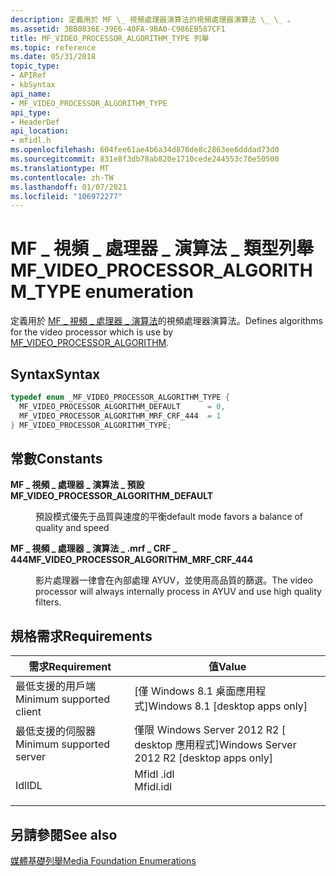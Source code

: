 ```yaml
---
description: 定義用於 MF \_ 視頻處理器演算法的視頻處理器演算法 \_ \_ 。
ms.assetid: 3BB0836E-39E6-40FA-9BA0-C986EB587CF1
title: MF_VIDEO_PROCESSOR_ALGORITHM_TYPE 列舉
ms.topic: reference
ms.date: 05/31/2018
topic_type:
- APIRef
- kbSyntax
api_name:
- MF_VIDEO_PROCESSOR_ALGORITHM_TYPE
api_type:
- HeaderDef
api_location:
- mfidl.h
ms.openlocfilehash: 604fee61ae4b6a34d876de8c2863ee6dddad73d0
ms.sourcegitcommit: 831e8f3db78ab820e1710cede244553c70e50500
ms.translationtype: MT
ms.contentlocale: zh-TW
ms.lasthandoff: 01/07/2021
ms.locfileid: "106972277"
---
```

# <a name="mf_video_processor_algorithm_type-enumeration"></a><span data-ttu-id="d67bb-103">MF \_ 視頻 \_ 處理器 \_ 演算法 \_ 類型列舉</span><span class="sxs-lookup"><span data-stu-id="d67bb-103">MF\_VIDEO\_PROCESSOR\_ALGORITHM\_TYPE enumeration</span></span>

<span data-ttu-id="d67bb-104">定義用於 [MF \_ 視頻 \_ 處理器 \_ 演算法](mf-video-processor-algorithm.md)的視頻處理器演算法。</span><span class="sxs-lookup"><span data-stu-id="d67bb-104">Defines algorithms for the video processor which is use by [MF\_VIDEO\_PROCESSOR\_ALGORITHM](mf-video-processor-algorithm.md).</span></span>

## <a name="syntax"></a><span data-ttu-id="d67bb-105">Syntax</span><span class="sxs-lookup"><span data-stu-id="d67bb-105">Syntax</span></span>


```C++
typedef enum _MF_VIDEO_PROCESSOR_ALGORITHM_TYPE { 
  MF_VIDEO_PROCESSOR_ALGORITHM_DEFAULT      = 0,
  MF_VIDEO_PROCESSOR_ALGORITHM_MRF_CRF_444  = 1
} MF_VIDEO_PROCESSOR_ALGORITHM_TYPE;
```



## <a name="constants"></a><span data-ttu-id="d67bb-106">常數</span><span class="sxs-lookup"><span data-stu-id="d67bb-106">Constants</span></span>

<dl> <dt>

<span data-ttu-id="d67bb-107"><span id="MF_VIDEO_PROCESSOR_ALGORITHM_DEFAULT"></span><span id="mf_video_processor_algorithm_default"></span>**MF \_ 視頻 \_ 處理器 \_ 演算法 \_ 預設**</span><span class="sxs-lookup"><span data-stu-id="d67bb-107"><span id="MF_VIDEO_PROCESSOR_ALGORITHM_DEFAULT"></span><span id="mf_video_processor_algorithm_default"></span>**MF\_VIDEO\_PROCESSOR\_ALGORITHM\_DEFAULT**</span></span>
</dt> <dd>

<span data-ttu-id="d67bb-108">預設模式優先于品質與速度的平衡</span><span class="sxs-lookup"><span data-stu-id="d67bb-108">default mode favors a balance of quality and speed</span></span>

</dd> <dt>

<span data-ttu-id="d67bb-109"><span id="MF_VIDEO_PROCESSOR_ALGORITHM_MRF_CRF_444"></span><span id="mf_video_processor_algorithm_mrf_crf_444"></span>**MF \_ 視頻 \_ 處理器 \_ 演算法 \_ .mrf \_ CRF \_ 444**</span><span class="sxs-lookup"><span data-stu-id="d67bb-109"><span id="MF_VIDEO_PROCESSOR_ALGORITHM_MRF_CRF_444"></span><span id="mf_video_processor_algorithm_mrf_crf_444"></span>**MF\_VIDEO\_PROCESSOR\_ALGORITHM\_MRF\_CRF\_444**</span></span>
</dt> <dd>

<span data-ttu-id="d67bb-110">影片處理器一律會在內部處理 AYUV，並使用高品質的篩選。</span><span class="sxs-lookup"><span data-stu-id="d67bb-110">The video processor will always internally process in AYUV and use high quality filters.</span></span>

</dd> </dl>

## <a name="requirements"></a><span data-ttu-id="d67bb-111">規格需求</span><span class="sxs-lookup"><span data-stu-id="d67bb-111">Requirements</span></span>



| <span data-ttu-id="d67bb-112">需求</span><span class="sxs-lookup"><span data-stu-id="d67bb-112">Requirement</span></span> | <span data-ttu-id="d67bb-113">值</span><span class="sxs-lookup"><span data-stu-id="d67bb-113">Value</span></span> |
|-------------------------------------|--------------------------------------------------------------------------------------|
| <span data-ttu-id="d67bb-114">最低支援的用戶端</span><span class="sxs-lookup"><span data-stu-id="d67bb-114">Minimum supported client</span></span><br/> | <span data-ttu-id="d67bb-115">\[僅 Windows 8.1 桌面應用程式\]</span><span class="sxs-lookup"><span data-stu-id="d67bb-115">Windows 8.1 \[desktop apps only\]</span></span><br/>                                         |
| <span data-ttu-id="d67bb-116">最低支援的伺服器</span><span class="sxs-lookup"><span data-stu-id="d67bb-116">Minimum supported server</span></span><br/> | <span data-ttu-id="d67bb-117">僅限 Windows Server 2012 R2 \[ desktop 應用程式\]</span><span class="sxs-lookup"><span data-stu-id="d67bb-117">Windows Server 2012 R2 \[desktop apps only\]</span></span><br/>                              |
| <span data-ttu-id="d67bb-118">Idl</span><span class="sxs-lookup"><span data-stu-id="d67bb-118">IDL</span></span><br/>                      | <dl> <span data-ttu-id="d67bb-119"><dt>Mfidl .idl</dt></span><span class="sxs-lookup"><span data-stu-id="d67bb-119"><dt>Mfidl.idl</dt></span></span> </dl> |



## <a name="see-also"></a><span data-ttu-id="d67bb-120">另請參閱</span><span class="sxs-lookup"><span data-stu-id="d67bb-120">See also</span></span>

<dl> <dt>

[<span data-ttu-id="d67bb-121">媒體基礎列舉</span><span class="sxs-lookup"><span data-stu-id="d67bb-121">Media Foundation Enumerations</span></span>](media-foundation-enumerations.md)
</dt> </dl>

 

 




